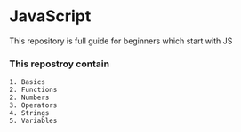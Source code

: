 # JavaScript

This repository is full guide for beginners which start with JS

### This repostroy contain

    1. Basics
    2. Functions
    2. Numbers
    3. Operators
    4. Strings
    5. Variables

